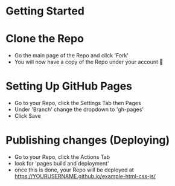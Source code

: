 # Getting Started

# Clone the Repo
 - Go the main page of the Repo and click 'Fork'
 - You will now have a copy of the Repo under your account 🎉

# Setting Up GitHub Pages
 - Go to your Repo, click the Settings Tab then Pages
 - Under 'Branch' change the dropdown to 'gh-pages'
 - Click Save

# Publishing changes (Deploying)
 - Go to your Repo, click the Actions Tab
 - look for 'pages build and deployment'
 - once this is done, your Repo will be deployed at https://YOURUSERNAME.github.io/example-html-css-js/